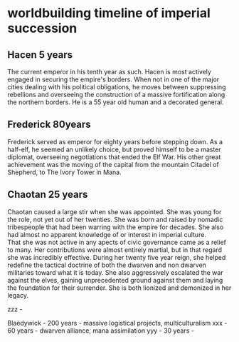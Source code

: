 
# worldbuilding timeline of imperial succession  

## Hacen 5 years

The current emperor in his tenth year as such. Hacen is most actively engaged in securing 
the empire's borders. When not in one of the major cities dealing with his political obligations, 
he moves between suppressing rebellions and overseeing the construction of a massive fortification 
along the northern borders. He is a 55 year old human and a decorated general. 

## Frederick 80years

Frederick served as emperor for eighty years before stepping down. As a half-elf, he seemed 
an unlikely choice, but proved himself to be a master diplomat, overseeing negotiations that 
ended the Elf War. His other great achievement was the moving of the capital from the mountain 
Citadel of Shepherd, to The Ivory Tower in Mana.  

## Chaotan  25 years

Chaotan caused a large stir when she was appointed. She was young for the role, not yet out of 
her twenties. She was born and raised by nomadic tribespeople that had been warring with the 
empire for decades. She also had almost no apparent knowledge of or interest in imperial culture.  
That she was not active in any apects of civic governance came as a relief to many. Her contributions 
were almost entirely martial, but in that regard she was incredibly effective. During her twenty 
five year reign, she helped redefine the tactical doctrine of both the dwarven and non dwarven 
militaries toward what it is today. She also aggressively escalated the war against the elves, 
gaining unprecedented ground against them and laying the foundation for their surrender. She 
is both lionized and demonized in her legacy.

zzz -


Blaedywick - 200 years - massive logistical projects, multiculturalism 
xxx - 60 years - dwarven alliance, mana assimilation 
yyy - 30 years - 